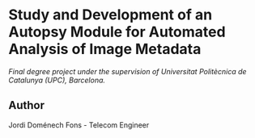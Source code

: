 # Study and Development of an Autopsy Module for Automated Analysis of Image Metadata
*Final degree project under the supervision of Universitat Politècnica de Catalunya (UPC), Barcelona.*

## Author
Jordi Doménech Fons - Telecom Engineer

